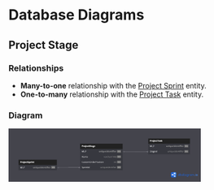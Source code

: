 # Database Diagrams

## Project Stage

### Relationships

- **Many-to-one** relationship with the [Project Sprint](../../../domain/aggregates/Aggregate.ProjectSprint.md) entity.
- **One-to-many** relationship with the [Project Task](../../../domain/aggregates/Aggregate.ProjectTask.md) entity.

### Diagram

<img src="../../../images/domain/diagrams/entities/project-sprint/diagram.project-stage.png" alt="Project Stage Diagram" width="75%"/>
